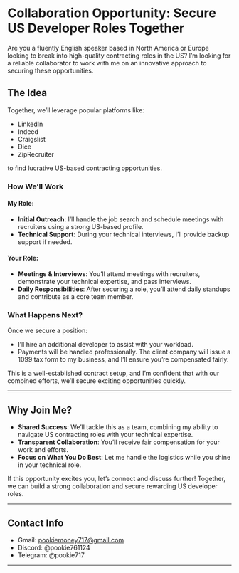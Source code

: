 # Collaboration Opportunity: Secure US Developer Roles Together  

Are you a fluently English speaker based in North America or Europe looking to break into high-quality contracting roles in the US? I’m looking for a reliable collaborator to work with me on an innovative approach to securing these opportunities.  

## The Idea  

Together, we’ll leverage popular platforms like:  
- LinkedIn  
- Indeed  
- Craigslist  
- Dice  
- ZipRecruiter  

to find lucrative US-based contracting opportunities.  

### How We’ll Work  

#### My Role:  
- **Initial Outreach**: I’ll handle the job search and schedule meetings with recruiters using a strong US-based profile.  
- **Technical Support**: During your technical interviews, I’ll provide backup support if needed.  

#### Your Role:  
- **Meetings & Interviews**: You’ll attend meetings with recruiters, demonstrate your technical expertise, and pass interviews.  
- **Daily Responsibilities**: After securing a role, you’ll attend daily standups and contribute as a core team member.  

### What Happens Next?  
Once we secure a position:  
- I’ll hire an additional developer to assist with your workload.  
- Payments will be handled professionally. The client company will issue a 1099 tax form to my business, and I’ll ensure you’re compensated fairly.  

This is a well-established contract setup, and I’m confident that with our combined efforts, we’ll secure exciting opportunities quickly.  

---

## Why Join Me?  

- **Shared Success**: We’ll tackle this as a team, combining my ability to navigate US contracting roles with your technical expertise.  
- **Transparent Collaboration**: You’ll receive fair compensation for your work and efforts.  
- **Focus on What You Do Best**: Let me handle the logistics while you shine in your technical role.  

If this opportunity excites you, let’s connect and discuss further! Together, we can build a strong collaboration and secure rewarding US developer roles.  

---  

## Contact Info

- Gmail: pookiemoney717@gmail.com
- Discord: @pookie761124
- Telegram: @pookie717

---